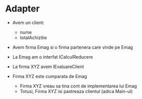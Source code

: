 # Adapter

- Avem un client:
  - nume
  - totalAchizitie

- Avem firma Emag si o firma partenera care vinde pe Emag
- La Emag am o interfat ICalculReducere
- La firma XYZ avem IEvaluareClient
- Firma XYZ este cumparata de Emag
  - Firma XYZ vreau sa tina cont de implementarea lui Emag
  - Totusi, Firma XYZ isi pastreaza clientul (adica Main-ul)